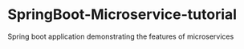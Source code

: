 # SpringBoot-Microservice-tutorial
Spring boot application demonstrating the features of microservices
